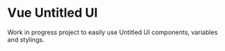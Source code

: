 # Vue Untitled UI
Work in progress project to easily use Untitled UI components, variables and stylings.